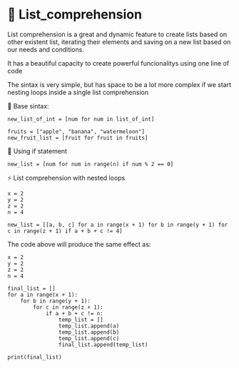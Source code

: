 # &#128013; List_comprehension

List comprehension is a great and dynamic feature to create lists based on other existent list, iterating their elements and saving on a new list based on our needs and conditions.

It has a beautiful capacity to create powerful funcionalitys using one line of code

The sintax is very simple, but has space to be a lot more complex if we start nesting loops inside a single list comprehension

 

&#128209; Base sintax:
  
    new_list_of_int = [num for num in list_of_int]
    
    fruits = ["apple", "banana", "watermeloon"]
    new_fruit_list = [fruit for fruit in fruits]
    
    
&#128272; Using if statement

    new_list = [num for num in range(n) if num % 2 == 0]
    
    
&#9889; List comprehension with nested loops

    x = 2
    y = 2
    z = 2
    n = 4
    
    new_list = [[a, b, c] for a in range(x + 1) for b in range(y + 1) for c in range(z + 1) if a + b + c != 4]

The code above will produce the same effect as:

    x = 2
    y = 2
    z = 2
    n = 4

    final_list = []
    for a in range(x + 1):
        for b in range(y + 1):
            for c in range(z + 1):
                if a + b + c != n:
                    temp_list = []
                    temp_list.append(a)
                    temp_list.append(b)
                    temp_list.append(c)
                    final_list.append(temp_list)

    print(final_list)

            
